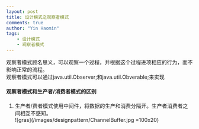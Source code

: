 ```yaml
---
layout: post
title: 设计模式之观察者模式
comments: true
author: "Yin Haomin"
tags:
    - 设计模式
    - 观察者模式
---
```


观察者模式顾名思义，可以观察一个过程，并根据这个过程进项相应的行为，而不影响正常的流程。<br>
观察者模式可以通过java.util.Observer;和java.util.Obverable;来实现<br>


#### 观察者模式和生产者/消费者模式的区别<br>
1. 生产者/费者模式使用中间件，将数据的生产和消费分隔开。生产者消费者之间相互不感知。<br>
![gras](/images/designpattern/ChannelBuffer.jpg =100x20)<br>
